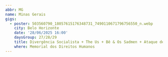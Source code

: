 ```yaml
---
abbr: MG
name: Minas Gerais
gigs:
  - poster: 503560790_18057615176348731_7490110671796756550_n.webp
    city: Belo Horizonte
    date: '28/06/2025 16:00'
    daysGroup: 27/28/29
    title: Divergência Socialista + The Us + Bê & Os Sadmen + Ataque de Marimbondo
    where: Memorial dos Direitos Humanos
---
```


